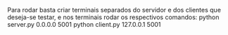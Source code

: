 Para rodar basta criar terminais separados do servidor e dos clientes que deseja-se testar, e nos terminais rodar os respectivos comandos:
python server.py 0.0.0.0 5001
python client.py 127.0.0.1 5001
